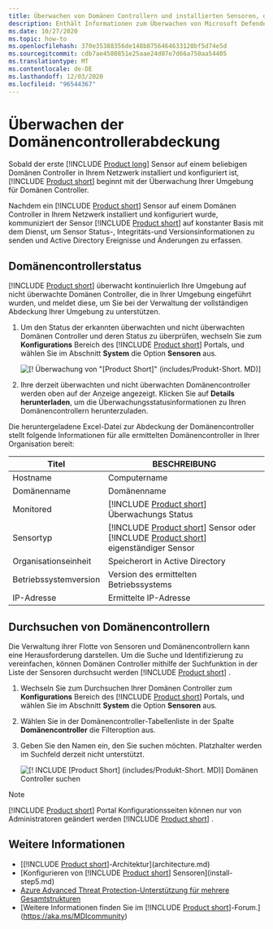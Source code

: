 ```yaml
---
title: Überwachen von Domänen Controllern und installierten Sensoren, die auf Ihren Domänen Controllern mit Microsoft Defender für Identity
description: Enthält Informationen zum Überwachen von Microsoft Defender für Identitäts Sensoren und Sensor Abdeckung mithilfe von Defender für die Identität.
ms.date: 10/27/2020
ms.topic: how-to
ms.openlocfilehash: 370e35388356de148b8756464633120bf5d74e5d
ms.sourcegitcommit: cdb7ae4580851e25aae24d07e7d66a750aa54405
ms.translationtype: MT
ms.contentlocale: de-DE
ms.lasthandoff: 12/03/2020
ms.locfileid: "96544367"
---
```

# <a name="monitoring-your-domain-controller-coverage"></a>Überwachen der Domänencontrollerabdeckung

Sobald der erste [!INCLUDE [Product long](includes/product-long.md)] Sensor auf einem beliebigen Domänen Controller in Ihrem Netzwerk installiert und konfiguriert ist, [!INCLUDE [Product short](includes/product-short.md)] beginnt mit der Überwachung Ihrer Umgebung für Domänen Controller.

Nachdem ein [!INCLUDE [Product short](includes/product-short.md)] Sensor auf einem Domänen Controller in Ihrem Netzwerk installiert und konfiguriert wurde, kommuniziert der Sensor [!INCLUDE [Product short](includes/product-short.md)] auf konstanter Basis mit dem Dienst, um Sensor Status-, Integritäts-und Versionsinformationen zu senden und Active Directory Ereignisse und Änderungen zu erfassen.

## <a name="domain-controller-status"></a>Domänencontrollerstatus

[!INCLUDE [Product short](includes/product-short.md)] überwacht kontinuierlich Ihre Umgebung auf nicht überwachte Domänen Controller, die in Ihrer Umgebung eingeführt wurden, und meldet diese, um Sie bei der Verwaltung der vollständigen Abdeckung Ihrer Umgebung zu unterstützen.

1. Um den Status der erkannten überwachten und nicht überwachten Domänen Controller und deren Status zu überprüfen, wechseln Sie zum **Konfigurations** Bereich des [!INCLUDE [Product short](includes/product-short.md)] Portals, und wählen Sie im Abschnitt **System** die Option **Sensoren** aus.

    ![[! Überwachung von "[Product Short]" (includes/Produkt-Short. MD)]](media/sensors-status-monitoring.png)

1. Ihre derzeit überwachten und nicht überwachten Domänencontroller werden oben auf der Anzeige angezeigt. Klicken Sie auf **Details herunterladen**, um die Überwachungsstatusinformationen zu Ihren Domänencontrollern herunterzuladen.

Die heruntergeladene Excel-Datei zur Abdeckung der Domänencontroller stellt folgende Informationen für alle ermittelten Domänencontroller in Ihrer Organisation bereit:

|Titel|BESCHREIBUNG|
|----|----|
|Hostname|Computername|
|Domänenname|Domänenname|
|Monitored|[!INCLUDE [Product short](includes/product-short.md)] Überwachungs Status|
|Sensortyp|[!INCLUDE [Product short](includes/product-short.md)] Sensor oder [!INCLUDE [Product short](includes/product-short.md)] eigenständiger Sensor|
|Organisationseinheit|Speicherort in Active Directory |
|Betriebssystemversion| Version des ermittelten Betriebssystems|
|IP-Adresse|Ermittelte IP-Adresse|

## <a name="search-domain-controllers"></a>Durchsuchen von Domänencontrollern

Die Verwaltung ihrer Flotte von Sensoren und Domänencontrollern kann eine Herausforderung darstellen. Um die Suche und Identifizierung zu vereinfachen, können Domänen Controller mithilfe der Suchfunktion in der Liste der Sensoren durchsucht werden [!INCLUDE [Product short](includes/product-short.md)] .

1. Wechseln Sie zum Durchsuchen Ihrer Domänen Controller zum **Konfigurations** Bereich des [!INCLUDE [Product short](includes/product-short.md)] Portals, und wählen Sie im Abschnitt **System** die Option **Sensoren** aus.
1. Wählen Sie in der Domänencontroller-Tabellenliste in der Spalte **Domänencontroller** die Filteroption aus.
1. Geben Sie den Namen ein, den Sie suchen möchten. Platzhalter werden im Suchfeld derzeit nicht unterstützt.

    ![[! INCLUDE [Product Short] (includes/Produkt-Short. MD)] Domänen Controller suchen](media/search-sensor.png)

> [!NOTE]
> [!INCLUDE [Product short](includes/product-short.md)] Portal Konfigurationsseiten können nur von Administratoren geändert werden [!INCLUDE [Product short](includes/product-short.md)] .

## <a name="see-also"></a>Weitere Informationen

- [[!INCLUDE [Product short](includes/product-short.md)]-Architektur](architecture.md)
- [Konfigurieren von [!INCLUDE [Product short](includes/product-short.md)] Sensoren](install-step5.md)
- [Azure Advanced Threat Protection-Unterstützung für mehrere Gesamtstrukturen](multi-forest.md)
- [Weitere Informationen finden Sie im [!INCLUDE [Product short](includes/product-short.md)]-Forum.](https://aka.ms/MDIcommunity)
